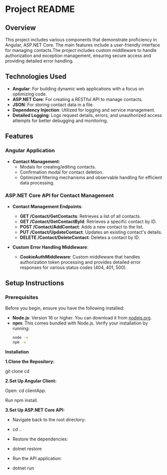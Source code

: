 # Project README

## Overview

This project includes various components that demonstrate proficiency in Angular, ASP.NET Core. The main features include a user-friendly interface for managing contacts.The project includes custom middleware to handle authorization and exception management, ensuring secure access and providing detailed error handling.

## Technologies Used

- **Angular**: For building dynamic web applications with a focus on optimizing code.
- **ASP.NET Core**: For creating a RESTful API to manage contacts.
- **JSON**: For storing contact data in a file.
- **Dependency Injection**: Utilized for logging and service management.
- **Detailed Logging**: Logs request details, errors, and unauthorized access attempts for better debugging and monitoring.

## Features

### Angular Application

- **Contact Management**:
  - Modals for creating/editing contacts.
  - Confirmation modal for contact deletion.
  - Optimized filtering mechanisms and observable handling for efficient data processing.

### ASP.NET Core API for Contact Management

- **Contact Management Endpoints**:
  - **GET /Contact/GetContacts**: Retrieves a list of all contacts.
  - **GET /Contact/GetContactById**: Retrieves a specific contact by ID.
  - **POST /Contact/AddContact**: Adds a new contact to the list.
  - **PUT /Contact/UpdateContact**: Updates an existing contact's details.
  - **DELETE /Contact/DeleteContact**: Deletes a contact by ID.

- **Custom Error Handling Middleware**:
  - **CookieAuthMiddleware**: Custom middleware that handles authorization token processing and provides detailed error responses for various status codes (404, 401, 500).

## Setup Instructions

### Prerequisites

Before you begin, ensure you have the following installed:

- **Node.js**: Version 16 or higher. You can download it from [nodejs.org](https://nodejs.org/).
- **npm**: This comes bundled with Node.js. Verify your installation by running:
  ```bash
  node -v
  npm -v

**Installation**

**1.Clone the Repository:**

git clone <repository-url>
cd <repository-folder>

**2.Set Up Angular Client:**

Open:
cd clientApp.

Run
npm install.

**3.Set Up ASP.NET Core API:**

 - Navigate back to the root directory:

- cd ..

- Restore the dependencies:

- dotnet restore

-  Run the API application:

- dotnet run




